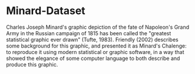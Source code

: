 # Minard-Dataset
Charles Joseph Minard's graphic depiction of the fate of Napoleon's Grand Army in the Russian campaign of 1815 has been called the "greatest statistical graphic ever drawn" (Tufte, 1983). Friendly (2002) describes some background for this graphic, and presented it as Minard's Chalenge: to reproduce it using modern statistical or graphic software, in a way that showed the elegance of some computer language to both describe and produce this graphic.
